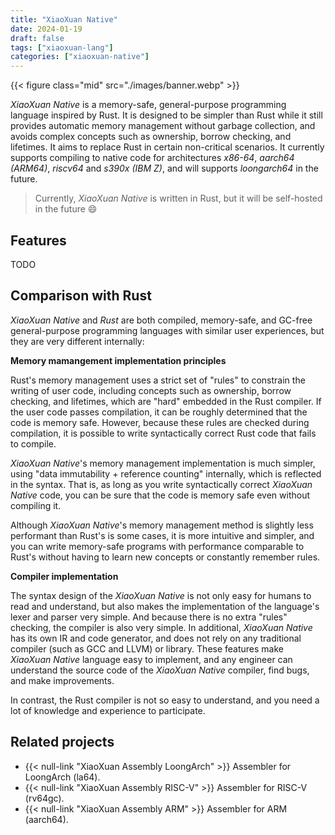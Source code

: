```yaml
---
title: "XiaoXuan Native"
date: 2024-01-19
draft: false
tags: ["xiaoxuan-lang"]
categories: ["xiaoxuan-native"]
---
```


{{< figure class="mid" src="./images/banner.webp" >}}

_XiaoXuan Native_ is a memory-safe, general-purpose programming language inspired by Rust. It is designed to be simpler than Rust while it still provides automatic memory management without garbage collection, and avoids complex concepts such as ownership, borrow checking, and lifetimes. It aims to replace Rust in certain non-critical scenarios. It currently supports compiling to native code for architectures _x86-64_, _aarch64 (ARM64)_, _riscv64_ and _s390x (IBM Z)_, and will supports _loongarch64_ in the future.

> Currently, _XiaoXuan Native_ is written in Rust, but it will be self-hosted in the future 😄

## Features

TODO

## Comparison with Rust

_XiaoXuan Native_ and _Rust_ are both compiled, memory-safe, and GC-free general-purpose programming languages with similar user experiences, but they are very different internally:

**Memory mamangement implementation principles**

Rust's memory management uses a strict set of "rules" to constrain the writing of user code, including concepts such as ownership, borrow checking, and lifetimes, which are "hard" embedded in the Rust compiler. If the user code passes compilation, it can be roughly determined that the code is memory safe. However, because these rules are checked during compilation, it is possible to write syntactically correct Rust code that fails to compile.

_XiaoXuan Native_'s memory management implementation is much simpler, using "data immutability + reference counting" internally, which is reflected in the syntax. That is, as long as you write syntactically correct _XiaoXuan Native_ code, you can be sure that the code is memory safe even without compiling it.

Although _XiaoXuan Native_'s memory management method is slightly less performant than Rust's is some cases, it is more intuitive and simpler, and you can write memory-safe programs with performance comparable to Rust's without having to learn new concepts or constantly remember rules.

**Compiler implementation**

The syntax design of the _XiaoXuan Native_ is not only easy for humans to read and understand, but also makes the implementation of the language's lexer and parser very simple. And because there is no extra "rules" checking, the compiler is also very simple. In additional, _XiaoXuan Native_ has its own IR and code generator, and does not rely on any traditional compiler (such as GCC and LLVM) or library. These features make _XiaoXuan Native_ language easy to implement, and any engineer can understand the source code of the _XiaoXuan Native_ compiler, find bugs, and make improvements.

In contrast, the Rust compiler is not so easy to understand, and you need a lot of knowledge and experience to participate.

## Related projects

- {{< null-link "XiaoXuan Assembly LoongArch" >}} Assembler for LoongArch (la64).
- {{< null-link "XiaoXuan Assembly RISC-V" >}} Assembler for RISC-V (rv64gc).
- {{< null-link "XiaoXuan Assembly ARM" >}} Assembler for ARM (aarch64).
